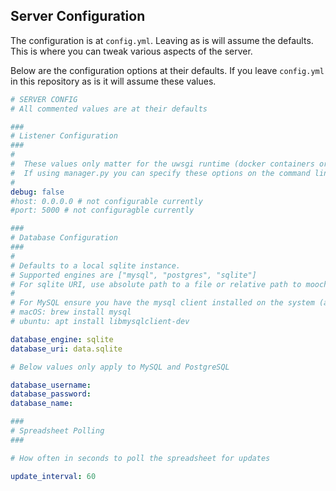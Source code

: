 ## Server Configuration

The configuration is at `config.yml`. Leaving as is will assume the defaults.
This is where you can tweak various aspects of the server.

Below are the configuration options at their defaults.
If you leave `config.yml` in this repository as is it will assume these values.

```yaml
# SERVER CONFIG
# All commented values are at their defaults

###
# Listener Configuration
###
#
#  These values only matter for the uwsgi runtime (docker containers or other server uwsgi instance)
#  If using manager.py you can specify these options on the command line
#
debug: false
#host: 0.0.0.0 # not configurable currently
#port: 5000 # not configuragble currently

###
# Database Configuration
###
#
# Defaults to a local sqlite instance.
# Supported engines are ["mysql", "postgres", "sqlite"]
# For sqlite URI, use absolute path to a file or relative path to mooches folder
#
# For MySQL ensure you have the mysql client installed on the system (already included in Docker container)
# macOS: brew install mysql
# ubuntu: apt install libmysqlclient-dev

database_engine: sqlite
database_uri: data.sqlite

# Below values only apply to MySQL and PostgreSQL

database_username:
database_password:
database_name:

###
# Spreadsheet Polling
###

# How often in seconds to poll the spreadsheet for updates

update_interval: 60
```
